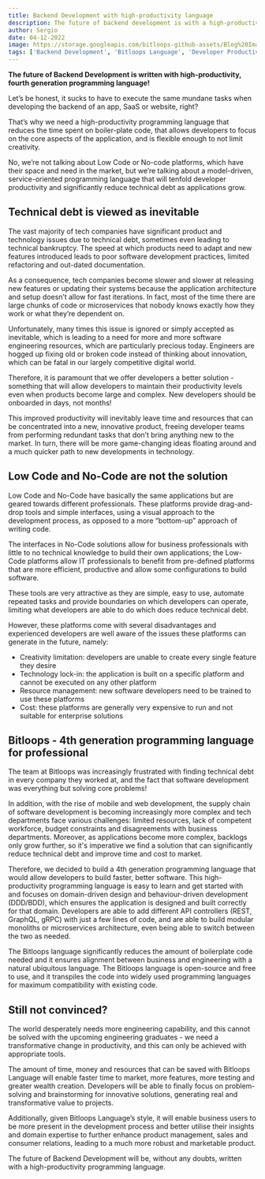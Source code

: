 ```yaml
---
title: Backend Development with high-productivity language
description: The future of backend development is with a high-productivity, 4th generation programming language that boosts developer velocity throughout entire lifecycle.
author: Sergio
date: 04-12-2022
image: https://storage.googleapis.com/bitloops-github-assets/Blog%20Images/paints.jpg
tags: ['Backend Development', 'Bitloops Language', 'Developer Productivity', 'Future of Software', 'Developer Velocity','Software Engineering']
--- 
```


**The future of Backend Development is written with high-productivity, fourth generation programming language!**

Let’s be honest, it sucks to have to execute the same mundane tasks when developing the backend of an app, SaaS or website, right?

That’s why we need a high-productivity programming language that reduces the time spent on boiler-plate code, that allows developers to focus on the core aspects of the application, and is flexible enough to not limit creativity. 

No, we’re not talking about Low Code or No-code platforms, which have their space and need in the market, but we’re talking about a model-driven, service-oriented programming language that will tenfold developer productivity and significantly reduce technical debt as applications grow. 

## Technical debt is viewed as inevitable 

The vast majority of tech companies have significant product and technology issues due to technical debt, sometimes even leading to technical bankruptcy. The speed at which products need to adapt and new features introduced leads to poor software development practices, limited refactoring and out-dated documentation. 

As a consequence, tech companies become slower and slower at releasing new features or updating their systems because the application architecture and setup doesn’t allow for fast iterations. In fact, most of the time there are large chunks of code or microservices that nobody knows exactly how they work or what they’re dependent on.  

Unfortunately, many times this issue is ignored or simply accepted as inevitable, which is leading to a need for more and more software engineering resources, which are particularly precious today. Engineers are hogged up fixing old or broken code instead of thinking about innovation, which can be fatal in our largely competitive digital world.

Therefore, it is paramount that we offer developers a better solution - something that will allow developers to maintain their productivity levels even when products become large and complex. New developers should be onboarded in days, not months! 

This improved productivity will inevitably leave time and resources that can be concentrated into a new, innovative product, freeing developer teams from performing redundant tasks that don’t bring anything new to the market. In turn, there will be more game-changing ideas floating around and a much quicker path to new developments in technology.

## Low Code and No-Code are not the solution

Low Code and No-Code have basically the same applications but are geared towards different professionals. These platforms provide drag-and-drop tools and simple interfaces, using a visual approach to the development process, as opposed to a more “bottom-up” approach of writing code.

The interfaces in No-Code solutions allow for business professionals with little to no technical knowledge to build their own applications; the Low-Code platforms allow IT professionals to benefit from pre-defined platforms that are more efficient, productive and allow some configurations to build software. 

These tools are very attractive as they are simple, easy to use, automate repeated tasks and provide boundaries on which developers can operate, limiting what developers are able to do which does reduce technical debt. 

However, these platforms come with several disadvantages and experienced developers are well aware of the issues these platforms can generate in the future, namely:
* Creativity limitation: developers are unable to create every single feature they desire
* Technology lock-in: the application is built on a specific platform and cannot be executed on any other platform 
* Resource management: new software developers need to be trained to use these platforms 
* Cost: these platforms are generally very expensive to run and not suitable for enterprise solutions

## Bitloops - 4th generation programming language for professional

The team at Bitloops was increasingly frustrated with finding technical debt in every company they worked at, and the fact that software development was everything but solving core problems! 

In addition, with the rise of mobile and web development, the supply chain of software development is becoming increasingly more complex and tech departments face various challenges: limited resources, lack of competent workforce, budget constraints and disagreements with business departments. Moreover, as applications become more complex, backlogs only grow further, so it's imperative we find a solution that can significantly reduce technical debt and improve time and cost to market.

Therefore, we decided to build a 4th generation programming language that would allow developers to build faster, better software. This high-productivity programming language is easy to learn and get started with and focuses on domain-driven design and behaviour-driven development (DDD/BDD), which ensures the application is designed and built correctly for that domain. Developers are able to add different API controllers (REST, GraphQL, gRPC) with just a few lines of code, and are able to build modular monoliths or microservices architecture, even being able to switch between the two as needed. 

The Bitloops language significantly reduces the amount of boilerplate code needed and it ensures alignment between business and engineering with a natural ubiquitous language. The Bitloops language is open-source and free to use, and it transpiles the code into widely used programming languages for maximum compatibility with existing code. 


## Still not convinced?

The world desperately needs more engineering capability, and this cannot be solved with the upcoming engineering graduates - we need a transformative change in productivity, and this can only be achieved with appropriate tools. 

The amount of time, money and resources that can be saved with Bitloops Language will enable faster time to market, more features, more testing and greater wealth creation. Developers will be able to finally focus on problem-solving and brainstorming for innovative solutions, generating real and transformative value to projects.

Additionally, given Bitloops Language’s style, it will enable business users to be more present in the development process and better utilise their insights and domain expertise to further enhance product management, sales and consumer relations, leading to a much more robust and marketable product.

The future of Backend Development will be, without any doubts, written with a high-productivity programming language. 
